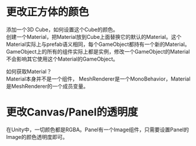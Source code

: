# 更改正方体的颜色
添加一个3D Cube，如何设置这个Cube的颜色。  
创建一个Material，把Material放到Cube上面替换它的默认的Material。这个Material实际上与prefab语义相同，每个GameObject都持有一个新的Material。GameObject上的所有的组件实际上都是实例，修改一个GameObject的Material不会影响其它使用这个Material的GameObject。  

如何获取Material？  
Material本身并不是一个组件， MeshRenderer是一个MonoBehavior，Material是MeshRenderer的一个成员变量。  

# 更改Canvas/Panel的透明度
在Unity中，一切颜色都是RGBA。Panel有一个Image组件，只需要设置Panel的Image的颜色透明度即可。  
